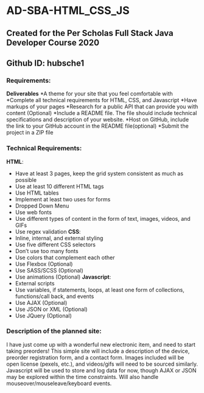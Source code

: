 # AD-SBA-HTML_CSS_JS

## Created for the Per Scholas Full Stack Java Developer Course 2020

## Github ID: hubsche1

### Requirements:

**Deliverables**
*A theme for your site that you feel comfortable with
*Complete all technical requirements for HTML, CSS, and Javascript
*Have markups of your pages
*Research for a public API that can provide you with content (Optional)
*Include a README file. The file should include technical specifications and description of your website.
*Host on GitHub,  include the link to your GitHub account in the README file(optional)
*Submit the project in a ZIP file

### Technical Requirements:
**HTML**:
- Have at least 3 pages, keep the grid system consistent as much as possible
- Use at least 10 different HTML tags
- Use HTML tables
- Implement at least two uses for forms
- Dropped Down Menu 
- Use web fonts
- Use different types of content in the form of text, images, videos, and GIFs
- Use regex validation
**CSS**:
- Inline, internal, and external styling
- Use five different CSS selectors
- Don’t use too many fonts
- Use colors that complement each other
- Use Flexbox (Optional)
- Use SASS/SCSS (Optional)
- Use animations (Optional)
**Javascript**:
- External scripts
- Use variables, if statements, loops, at least one form of collections, functions/call back, and events
- Use AJAX (Optional) 
- Use JSON or XML (Optional)
- Use JQuery (Optional)

### Description of the planned site:
I have just come up with a wonderful new electronic item, and need to start taking preorders! This simple site will include a description of the device, preorder registration form, and a contact form. Images included will be open license (pexels, etc.), and videos/gifs will need to be sourced similarly. Javascript will be used to store and log data for now, though AJAX or JSON may be explored within the time constraints. Will also handle mouseover/mouseleave/keyboard events.
